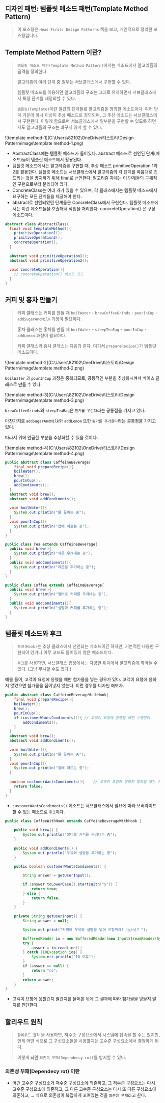 ## 디자인 패턴: 템플릿 메소드 패턴(Template Method Pattern)

> 이 포스팅은 `Head First: Design Patterns` 책을 보고, 개인적으로 정리한 포스팅입니다.

## Template Method Pattern 이란?

> `템플릿 메소드 패턴(Template Method Pattern)`에서는 메소드에서 알고리즘의 골격을 정의한다.
>
> 알고리즘의 여러 단계 중 일부는 서브클래스에서 구현할 수 있다.
>
> 템플릿 메소드를 이용하면 알고리즘의 구조는 그대로 유지하면서 서브클래스에서 특정 단계를 재정의할 수 있다.
>
> `템플릿(Template)`이란 일련의 단계들로 알고리즘을 정의한 메소드이다. 여러 단계 가운데 하나 이상이 추상 메소드로 정의되며, 그 추상 메소드는 서브클래스에서 구현된다. 이렇게 함으로써 서브클래스에서 일부분을 구현할 수 있도록 하면서도 알고리즘의 구조는 바꾸지 않게 할 수 있다.

![template method-1](C:\Users\82102\OneDrive\티스토리\Design Pattern\image\template method-1.png)

- AbstractClass에는 템플릿 메소드가 들어있다. abstract 메소드로 선언된 단계(메소드)들이 템플릿 메소드에서 활용된다.
- 템플릿 메소드에서는 알고리즘을 구현할 때, 추상 메소드 primitiveOperation 1과 2를 활용한다. 템플릿 메소드는 서브클래스에서 알고리즘의 각 단계를 마음대로 건드리는 것을 방지하기 위해 final로 선언한다. 알고리즘 자체는 이 단계들의 구체적인 구현으로부터 분리되어 있다.
- ConcreteClass는 여러 개가 있을 수 있으며, 각 클래스에서는 템플릿 메소드에서 요구하는 모든 단계들을 제공해야 한다.
- abstract로 선언되었던 단계들은 ConcreteClass에서 구현한다. 템플릿 메소드에서는 이런 메소드들을 호출해서 작업을 처리한다. concreteOperation() 은 구상 메소드이다.

```java
abstract class AbstractClass{
  final void templateMethod(){
    primitiveOperation1();
    primitiveOperation2();
    concreteOperation();
  }
  
  abstract void primitiveOperation1();
  abstract void primitiveOperation2();
  
  void concreteOperation(){
    // concreteOperation() 메소드 코드
  }
}
```

## 커피 및 홍차 만들기 

> 커피 클래스는 커피를 만들 때 `boilWater` - `brewCoffeeGrinds` - `pourInCup` - `addSugarAndMilk` 과정이 필요하다.
>
> 홍차 클래스는 홍차를 만들 때 `boilWater` - `steepTeaBag` - `pourInCup` - `addLemon` 과정이 필요하다.
>
> 커피 클래스와 홍차 클래스는 다음과 같다. 여기서 `prepareRecipe()`가 템플릿 메소드이다.

![template method-2](C:\Users\82102\OneDrive\티스토리\Design Pattern\image\template method-2.png)

`boilWater` 과 `pourInCup` 과정은 중복되므로, 공통적인 부분을 추상화시켜서 베이스 클래스로 만들 수 있다.

![template method-3](C:\Users\82102\OneDrive\티스토리\Design Pattern\image\template method-3.png)

`brewCoffeeGrinds`와 `steepTeaBag`은 `뭔가를 우린다`라는 공통점을 가지고 있다.

마찬가지로 `addSugarAndMilk`와 `addLemon` 또한 `뭔가를 추가한다`라는 공통점을 가지고 있다.

따라서 위에 언급한 부분을 추상화할 수 있을 것이다.

![template method-4](C:\Users\82102\OneDrive\티스토리\Design Pattern\image\template method-4.png)

```java
public abstract class CaffeineBeverage{
	final void prepareRecipe(){
    boilWater();
    brew();
    pourInCup();
    addCondiments();
  }
  abstract void brew();
  abstract void addCondiments();
  
  void boilWater(){
    System.out.println("물 끓이는 중");
  }
  void pourInCup(){
    System.out.println("컵에 따르는 중");
  }
}
```

```java
public class Tea extends CaffeineBeverage{
  public void brew(){
    System.out.println("차를 우려내는 중");
  }
  public void addCondiments(){
    System.out.println("레몬을 추가하는 중");
  }
}
```

```java
public class Coffee extends CaffeineBeverage{
  public void brew(){
    System.out.println("필터로 커피를 우려내는 중");
  }
  public void addCondiments(){
    System.out.println("설탕과 커피를 추가하는 중");
  }
}
```

## 템플릿 메소드와 후크

> `후크(Hook)`는 추상 클래스에서 선언되는 메소드이긴 하지만, 기본적인 내용만 구현되어 있거나 아무 코드도 들어있지 않은 메소드이다.
>
> `후크`를 사용하면, 서브클래스 입장에서는 다양한 위치에서 알고리즘에 끼어들 수 있다. (그냥 무시할 수도 있다.)

예를 들어, 고객이 요청에 응했을 때만 첨가물을 넣는 경우가 있다. 고객이 요청에 응하지 않았으면 첨가물을 집어넣지 않는다. 이런 경우를 디자인 해보자.

```java
public abstract class CaffeineBeverageWithHook{
	final void prepareRecipe(){
    boilWater();
    brew();
    pourInCup();
    if (customerWantsCondiments()){	// 고객이 요청에 응했을 때만 수행된다.
	    addCondiments();
    }
  }
  abstract void brew();
  abstract void addCondiments();
  
  void boilWater(){
    System.out.println("물 끓이는 중");
  }
  void pourInCup(){
    System.out.println("컵에 따르는 중");
  }
  
  boolean customerWantsCondiments(){	// 고객이 요청에 응하지 않았을 때는 기본값이 false
    return false;
  }
}
```

- `customerWantsCondiments()` 메소드는 서브클래스에서 필요에 따라 오버라이드할 수 있는 메소드로 `후크`이다.

```java
public class CoffeeWithHook extends CaffeineBeverageWithHook {
 
	public void brew() {
		System.out.println("필터로 커피를 우려내는 중");
	}
 
	public void addCondiments() {
		System.out.println("우유와 설탕을 추가하는 중");
	}
 
	public boolean customerWantsCondiments() {

		String answer = getUserInput();

		if (answer.toLowerCase().startsWith("y")) {
			return true;
		} else {
			return false;
		}
	}
 
	private String getUserInput() {
		String answer = null;

		System.out.print("커피에 우유와 설탕을 넣어 드릴까요? (y/n)? ");

		BufferedReader in = new BufferedReader(new InputStreamReader(System.in));
		try {
			answer = in.readLine();
		} catch (IOException ioe) {
			System.err.println("IO 오류");
		}
		if (answer == null) {
			return "no";
		}
		return answer;
	}
}
```

- 고객이 요청에 응할건지 말건지를 물어본 뒤에 그 결과에 따라 첨가물을 넣을지 말지를 판단한다.

## 할리우드 원칙

> `할리우드 원칙` 을 사용하면, 저수준 구성요소에서 시스템에 접속을 할 수는 있지만, 언제 어떤 식으로 그 구성요소들을 사용할지는 고수준 구성요소에서 결정하게 된다.
>
> 이렇게 되면 `의존석 부패(Dependency rot)`를 방지할 수 있다.

### 의존성 부패(Dependecy rot) 이란

- 어떤 고수준 구성요소가 저수준 구성요소에 의존하고, 그 저수준 구성요소는 다시 고수준 구성요소에 의존하고, 그 다른 고수준 구성요소는 다시 또 다른 구성요소에 의존하고, ... 식으로 의존성이 복잡하게 꼬여있는 것을 `의존성 부패`라고 한다.